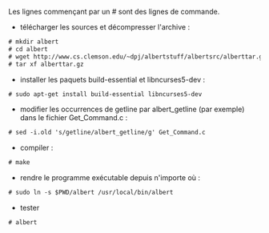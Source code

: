 
Les lignes commençant par un # sont des lignes de commande. 

* télécharger les sources et décompresser l'archive :  

```txt
# mkdir albert
# cd albert
# wget http://www.cs.clemson.edu/~dpj/albertstuff/albertsrc/alberttar.gz
# tar xf alberttar.gz
```
* installer les paquets build-essential et libncurses5-dev :  

```txt
# sudo apt-get install build-essential libncurses5-dev
```
* modifier les occurrences de getline par albert_getline (par exemple) dans le fichier Get_Command.c : 

```txt
# sed -i.old 's/getline/albert_getline/g' Get_Command.c
```
* compiler : 

```txt
# make
```
* rendre le programme exécutable depuis n'importe où :  

```txt
# sudo ln -s $PWD/albert /usr/local/bin/albert
```
* tester 

```txt
# albert
```